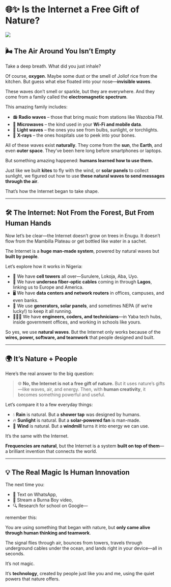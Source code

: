 # 🌐✨ **Is the Internet a Free Gift of Nature?**

<img src="https://agunechembaekene.wordpress.com/wp-content/uploads/2025/07/the_air_filled_with_waves_powering_the.jpeg" width="">

## 🌬️ The Air Around You Isn’t Empty

Take a deep breath. What did you just inhale?

Of course, **oxygen**. Maybe some dust or the smell of Jollof rice from the kitchen. But guess what else floated into your nose—**invisible waves**.

These waves don’t smell or sparkle, but they are everywhere. And they come from a family called the **electromagnetic spectrum**.

This amazing family includes:

* 📻 **Radio waves** – those that bring music from stations like Wazobia FM.
* 📶 **Microwaves** – the kind used in your **Wi-Fi and mobile data**.
* 🔦 **Light waves** – the ones you see from bulbs, sunlight, or torchlights.
* 🛑 **X-rays** – the ones hospitals use to peek into your bones.

All of these waves exist **naturally**. They come from the **sun**, the **Earth**, and even **outer space**. They’ve been here long before smartphones or laptops.

But something amazing happened: **humans learned how to use them.**

Just like we built **kites** to fly with the wind, or **solar panels** to collect sunlight, we figured out how to use **these natural waves to send messages through the air**.

That’s how the Internet began to take shape.

---

## 🛠️ The Internet: Not From the Forest, But From Human Hands

Now let’s be clear—the Internet doesn’t grow on trees in Enugu.
It doesn’t flow from the Mambilla Plateau or get bottled like water in a sachet.

The Internet is a **huge man-made system**, powered by natural waves but **built by people**.

Let’s explore how it works in Nigeria:

* 📡 We have **cell towers** all over—Surulere, Lokoja, Aba, Uyo.
* 🌊 We have **undersea fiber-optic cables** coming in through **Lagos**, linking us to Europe and America.
* 🖥️ We have **data centers and network routers** in offices, campuses, and even banks.
* 🔋 We use **generators, solar panels**, and sometimes NEPA (if we’re lucky!) to keep it all running.
* 👨🏽‍💻 We have **engineers, coders, and technicians**—in Yaba tech hubs, inside government offices, and working in schools like yours.

So yes, we use **natural waves**. But the Internet only works because of the **wires, power, software, and teamwork** that people designed and built.

---

## 🌍 It’s Nature + People

Here’s the real answer to the big question:

> 🌐 **No, the Internet is not a free gift of nature.**
> But it uses nature’s gifts—like waves, air, and energy.
> Then, with **human creativity**, it becomes something powerful and useful.

Let’s compare it to a few everyday things:

* 💧 **Rain** is natural. But a **shower tap** was designed by humans.
* 🔥 **Sunlight** is natural. But a **solar-powered fan** is man-made.
* 💨 **Wind** is natural. But a **windmill** turns it into energy we can use.

It’s the same with the Internet.

**Frequencies are natural**, but the Internet is a system **built on top of them**—a brilliant invention that connects the world.

---

## 💡 The Real Magic Is Human Innovation

The next time you:

* 📲 Text on WhatsApp,
* 🎵 Stream a Burna Boy video,
* 🔍 Research for school on Google—

remember this:

You are using something that began with nature, but **only came alive through human thinking and teamwork**.

The signal flies through air, bounces from towers, travels through underground cables under the ocean, and lands right in your device—all in seconds.

It’s not magic.

It’s **technology**, created by people just like you and me, using the quiet powers that nature offers.
